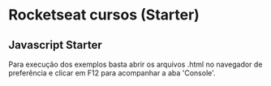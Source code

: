 # Rocketseat cursos (Starter)

## Javascript Starter
Para execução dos exemplos basta abrir os arquivos .html no navegador de preferência e clicar em F12 para acompanhar a aba 'Console'.
